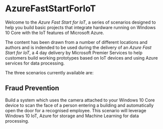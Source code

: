 # AzureFastStartForIoT

Welcome to the *Azure Fast Start for IoT*, a series of scenarios designed to help you build basic projects that integrate hardware running on Windows 10 Core with the IoT features of Microsoft Azure.

The content has been drawn from a number of different locations and authors and is indended to be used during the delivery of an *Azure Fast Start for IoT*, a 4 day delivery by Microsoft Premier Services to help customers build working prototypes based on IoT devices and using Azure services for data processing.

The three scenarios currently available are:

Fraud Prevention
----------------

Build a system which uses the camera attached to your Windows 10 Core device to scan the face of a person entering a building and automatically open the door for a recognised employee. This scenario will leverage Windows 10 IoT, Azure for storage and Machine Learning for data processing.
